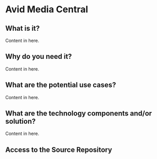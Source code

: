 # Avid Media Central

## What is it?

Content in here.

## Why do you need it?

Content in here.

## What are the potential use cases?

Content in here.

## What are the technology components and/or solution?

Content in here.

## Access to the Source Repository
